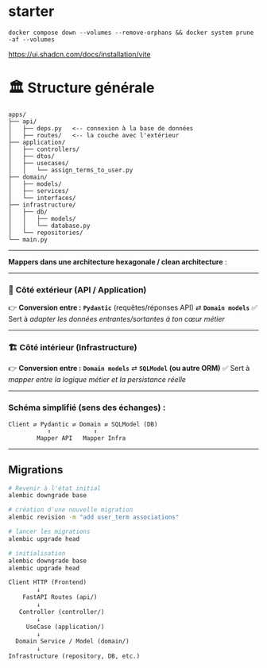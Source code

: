 # starter 

```
docker compose down --volumes --remove-orphans && docker system prune -af --volumes
```

https://ui.shadcn.com/docs/installation/vite

# 🏛 Structure générale

```
apps/
├── api/
│   ├── deps.py   <-- connexion à la base de données
│   ├── routes/   <-- la couche avec l'extérieur 
├── application/
│   ├── controllers/
│   ├── dtos/
│   ├── usecases/
│   │   └── assign_terms_to_user.py
├── domain/
│   ├── models/
│   ├── services/
│   └── interfaces/
├── infrastructure/
│   ├── db/
│   │   ├── models/
│   │   └── database.py
│   └── repositories/
└── main.py
```

---


**Mappers dans une architecture hexagonale / clean architecture** :

---

### 🧭 **Côté extérieur (API / Application)**

👉 **Conversion entre :**
**`Pydantic`** (requêtes/réponses API) ⇄ **`Domain models`**
✅ Sert à *adapter les données entrantes/sortantes à ton cœur métier*

---

### 🏗️ **Côté intérieur (Infrastructure)**

👉 **Conversion entre :**
**`Domain models`** ⇄ **`SQLModel` (ou autre ORM)**
✅ Sert à *mapper entre la logique métier et la persistance réelle*

---

### Schéma simplifié (sens des échanges) :

```
Client ⇄ Pydantic ⇄ Domain ⇄ SQLModel (DB)
           ↑            ↑
        Mapper API   Mapper Infra
```

---

## Migrations

```bash
# Revenir à l'état initial
alembic downgrade base

# création d'une nouvelle migration 
alembic revision -m "add user_term associations"

# lancer les migrations
alembic upgrade head

# initialisation
alembic downgrade base
alembic upgrade head
```


```txt
Client HTTP (Frontend)
        ↓
    FastAPI Routes (api/)
        ↓
   Controller (controller/)
        ↓
     UseCase (application/)
        ↓
  Domain Service / Model (domain/)
        ↓
Infrastructure (repository, DB, etc.)
```

